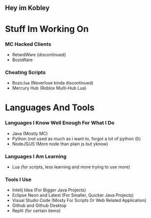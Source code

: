 ## Hey im Kobley

# Stuff Im Working On

### MC Hacked Clients
- RetardWare (discontinued)
- BozoWare

### Cheating Scripts
- Bozo.lua (Neverlose kinda discontinued)
- Mercury Hub (Roblox Multi-Hub Lua)

# Languages And Tools

### Languages I Know Well Enough For What I Do
- Java (Mostly MC)
- Python (not used as much as i want to, forgot a lot of python 😢)
- NodeJS/JS (More node than plain js but yknow)

### Languages I Am Learning
- Lua (for scripts, less learning and more trying to use more)

### Tools I Use
- Intelij Idea (For Bigger Java Projects)
- Eclipse Neon and Latest (For Smaller, Quicker Java Projects)
- Visual Studio Code (Mosty For Scripts Or Web Related Application)
- Github and Github Desktop
- Replit (for certain items)
